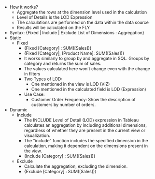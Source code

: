 - How it works?
  - Aggregate the rows at the dimension level used in the calculation
  - Level of Details is the LOD Expression
  - The calculations are performed on the data within the data source
  - Results will be calculated on the FLY
- Syntax: {Fixed | Include | Exclude List of Dimensions : Aggregation}
- Static
  - Fixed
    - {Fixed [Category] : SUM([Sales])}
    - {Fixed [Category], [Product Name]: SUM([Sales])}
    - It works similarly to group by and aggregate in SQL. Groups by category and returns the sum of sales.
    - The values calculated here won't change even with the change in filters
    - Two Types of LOD:
      - One mentioned in the view is LOD (VIZ)
      - One mentioned in the calculated field is LOD (Expression)
    - Use Case:
      - Customer Order Frequency: Show the description of customers by number of orders.
- Dynamic
  - Include
    - The INCLUDE Level of Detail (LOD) expression in Tableau calculates an aggregation by including additional dimensions, regardless of whether they are present in the current view or visualization.
    - The "include" function includes the specified dimension in the calculation, making it dependent on the dimensions present in the view.
    - {Include [Category] : SUM([Sales])}
  - Exclude
    - Calculate the aggregation, excluding the dimension.
    - {Exclude [Category] : SUM([Sales])}
